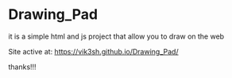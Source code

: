 # Drawing_Pad
it is a simple html and js project that allow you to draw on the web

Site active at: https://vik3sh.github.io/Drawing_Pad/

thanks!!!


